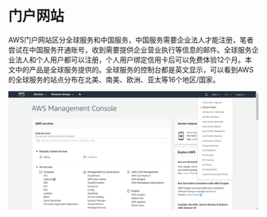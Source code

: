 # 门户网站

AWS门户网站区分全球服务和中国服务，中国服务需要企业法人才能注册，笔者尝试在中国服务开通账号，收到需要提供企业营业执行等信息的邮件。全球服务企业法人和个人用户都可以注册，个人用户绑定信用卡后可以免费体验12个月。本文中的产品是全球服务提供的。全球服务的控制台都是英文显示，可以看到AWS的全球服务的站点分布在北美、南美、欧洲、亚太等16个地区/国家。

![控制台界面](/assets/2019-02-17_104603.png)